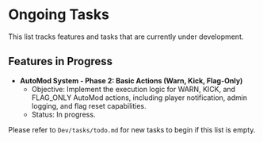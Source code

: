 # Ongoing Tasks

This list tracks features and tasks that are currently under development.

## Features in Progress
*   **AutoMod System - Phase 2: Basic Actions (Warn, Kick, Flag-Only)**
    - Objective: Implement the execution logic for WARN, KICK, and FLAG_ONLY AutoMod actions, including player notification, admin logging, and flag reset capabilities.
    - Status: In progress.

Please refer to `Dev/tasks/todo.md` for new tasks to begin if this list is empty.
